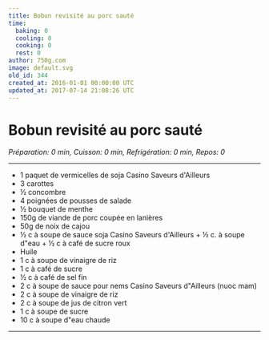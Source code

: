 ```yaml
---
title: Bobun revisité au porc sauté
time:
  baking: 0
  cooling: 0
  cooking: 0
  rest: 0
author: 750g.com
image: default.svg
old_id: 344
created_at: 2016-01-01 00:00:00 UTC
updated_at: 2017-07-14 21:08:26 UTC
---
```


# Bobun revisité au porc sauté

_Préparation: 0 min, Cuisson: 0 min, Refrigération: 0 min, Repos: 0_

---

- 1 paquet de vermicelles de soja Casino Saveurs d'Ailleurs
- 3 carottes
- ½ concombre
- 4 poignées de pousses de salade
- ½ bouquet de menthe
- 150g de viande de porc coupée en lanières
- 50g de noix de cajou
- ½ c à soupe de sauce soja Casino Saveurs d'Ailleurs + ½ c. à soupe d"eau + ½ c à café de sucre roux
- Huile
- 1 c à soupe de vinaigre de riz
- 1 c à café de sucre
- ½ c à café de sel fin
- 2 c à soupe de sauce pour nems Casino Saveurs d"Ailleurs (nuoc mam)
- 2 c à soupe de vinaigre de riz
- 2 c à soupe de jus de citron vert
- 1 c à soupe de sucre
- 10 c à soupe d"eau chaude

---
